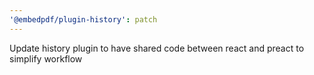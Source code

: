 ```yaml
---
'@embedpdf/plugin-history': patch
---
```


Update history plugin to have shared code between react and preact to simplify workflow
